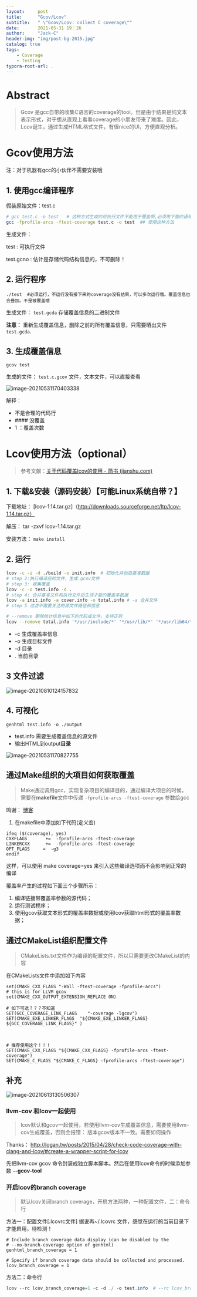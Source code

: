 ```yaml
---
layout:     post
title:      "Gcov/Lcov"
subtitle:   " \"Gcov/Lcov: collect C coverage\""
date:       2021-05-31 19：26
author:     "Jack-C"
header-img: "img/post-bg-2015.jpg"
catalog: true
tags:
    - Coverage
    - Testing
typora-root-url: .
---
```


# Abstract

> Gcov 是gcc自带的收集C语言的coverage的tool。但是由于结果是纯文本表示形式，对于想从直观上看看coverage的小朋友带来了难度。因此，Lcov诞生，通过生成HTML格式文件，有很nice的UI，方便直观分析。



 

# Gcov使用方法

注：对于机器有gcc的小伙伴不需要安装哦

## 1. 使用gcc编译程序

假装原始文件：test.c

```bash
# gcc test.c -o test   # 这种方式生成的可执行文件不能用于覆盖啊,必须用下面的语句
gcc -fprofile-arcs -ftest-coverage test.c -o test  ## 使用这种方法
```

生成文件：

test :  可执行文件

test.gcno : 估计是存储代码结构信息的，不可删除！



## 2. 运行程序

```
./test  #必须运行，不运行没有接下来的coverage没有结果，可以多次运行哦。覆盖信息也会叠加。不是被覆盖哦
```

生成文件： `test.gcda`  存储覆盖信息的二进制文件

**注意：** 重新生成覆盖信息，删除之前的所有覆盖信息，只需要晒出文件`test.gcda`.

## 3. 生成覆盖信息

```
gcov test
```

生成的文件： `test.c.gcov` 文件，文本文件，可以直接查看

![image-20210531170403338](/../img/2021-05-31-Coverage/image-20210531170403338.png)

解释：

* 不是合理的代码行
* \#### 没覆盖
* 1 ：覆盖次数



# Lcov使用方法（optional）

> 参考文献：[关于代码覆盖lcov的使用 - 简书 (jianshu.com)](https://www.jianshu.com/p/a42bbd9de1b7)

## 1. 下载&安装（源码安装）【可能Linux系统自带？】

下载地址： [lcov-1.14.tar.gz]（http://downloads.sourceforge.net/ltp/lcov-1.14.tar.gz）

解压： tar -zxvf lcov-1.14.tar.gz

安装方法： `make install`



## 2. 运行

```bash
lcov -c -i -d ./build -o init.info  # 初始化并创造基准数据
# step 2:执行编译后的文件，生成.gcov文件
# step 3: 收集覆盖
lcov -c -o test.info -d .
# step 4: 合并基准文件和执行文件后生活才能的覆盖率数据
lcov -a init.info -a cover.info -o total.info # -a 合并文件
# step 5 过滤不需要关注的源文件路径和信息

# --remove 删除统计信息中如下的代码或文件，支持正则
lcov --remove total.info '*/usr/include/*' '*/usr/lib/*' '*/usr/lib64/*' '*/usr/local/include/*' '*/usr/local/lib/*' '*/usr/local/lib64/*' '*/third/*' 'testa.cpp' -o final.info

```

- -c 生成覆盖率信息
- -o 生成目标文件
- -d 目录
- . 当前目录

## 3 文件过滤

![image-20210810124157832](/../img/2021-05-31-Coverage/image-20210810124157832.png)

## 4. 可视化

```shell
genhtml test.info -o ./output  
```

* test.info 需要生成覆盖信息的源文件
* 输出HTML到output**目录**

![image-20210531170827755](/../img/2021-05-31-Coverage/image-20210531170827755.png)





## 通过Make组织的大项目如何获取覆盖

> Make通过调用gcc，实现复杂项目的编译目的，通过编译大项目的时候，需要在**makefile**文件中传递 `-fprofile-arcs -ftest-coverage` 参数给gcc

鸣谢： [博客](https://blog.csdn.net/LU_ZHAO/article/details/104516935)

1. 在makefile中添加如下代码(定义宏)

```shell
ifeq ($(coverage), yes)
CXXFLAGS       +=  -fprofile-arcs -ftest-coverage
LINKERCXX      +=  -fprofile-arcs -ftest-coverage
OPT_FLAGS     =  -g3
endif
```

这样，可以使用 make coverage=yes 来引入这些编译选项而不会影响到正常的编译



覆盖率产生的过程如下面三个步骤所示：

1. 编译链接带覆盖率参数的源代码；
2. 运行测试程序；
3. 使用gcov获取文本形式的覆盖率数据或使用lcov获取html形式的覆盖率数据；





## 通过CMakeList组织配置文件

> CMakeLists.txt文件作为编译的配置文件，所以只需要更改CMakeList的内容

在CMakeLists文件中添加如下内容

```shell
set(CMAKE_CXX_FLAGS "-Wall -ftest-coverage -fprofile-arcs")           # this is for LLVM gcov 
set(CMAKE_CXX_OUTPUT_EXTENSION_REPLACE ON)

# 如下可选？？？不知道
SET(GCC_COVERAGE_LINK_FLAGS    "-coverage -lgcov")
SET(CMAKE_EXE_LINKER_FLAGS  "${CMAKE_EXE_LINKER_FLAGS} ${GCC_COVERAGE_LINK_FLAGS}" )



# 推荐使用这个！！！
SET(CMAKE_CXX_FLAGS "${CMAKE_CXX_FLAGS} -fprofile-arcs -ftest-coverage") 
SET(CMAKE_C_FLAGS "${CMAKE_C_FLAGS} -fprofile-arcs -ftest-coverage")
```









## 补充

![image-20210613130506307](/../img/2021-05-31-Coverage/image-20210613130506307.png)





### llvm-cov 和lcov一起使用

> lcov默认和gcov一起使用，若使用llvm-cov生成覆盖信息，需要使用llvm-cov生成覆盖，否则会报错： 版本gcov版本不一致。需要如何操作

Thanks： http://logan.tw/posts/2015/04/28/check-code-coverage-with-clang-and-lcov/#create-a-wrapper-script-for-lcov

先把llvm-cov gcov 命令封装成独立脚本脚本。然后在使用lcov命令的时候添加参数 **--gcov-tool**

### 开启lcov的branch coverage

> 默认lcov关闭branch coverage，开启方法两种，一种配置文件，二：命令行

方法一：配置文件[.lcovrc文件]  据说再~/.lcovrc 文件，感觉在运行的当前目录下才能启用，待检测！

```shell
# Include branch coverage data display (can be disabled by the
# --no-branch-coverage option of genhtml)
genhtml_branch_coverage = 1

# Specify if branch coverage data should be collected and processed.
lcov_branch_coverage = 1
```





方法二：命令行

```powershell
lcov --rc lcov_branch_coverage=1 -c -d ./ -o test.info  # --rc lcov_branch_coverage=1
```



